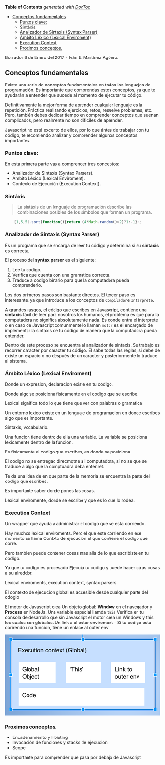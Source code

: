 <!-- START doctoc generated TOC please keep comment here to allow auto update -->
<!-- DON'T EDIT THIS SECTION, INSTEAD RE-RUN doctoc TO UPDATE -->
**Table of Contents**  *generated with [DocToc](https://github.com/thlorenz/doctoc)*

- [Conceptos fundamentales](#conceptos-fundamentales)
  - [Puntos clave:](#puntos-clave)
  - [Sintáxis](#sint%C3%A1xis)
  - [Analizador de Sintaxis (Syntax Parser)](#analizador-de-sintaxis-syntax-parser)
  - [Ámbito Léxico (Lexical Enviroment)](#%C3%A1mbito-l%C3%A9xico-lexical-enviroment)
  - [Execution Context](#execution-context)
  - [Proximos conceptos.](#proximos-conceptos)

<!-- END doctoc generated TOC please keep comment here to allow auto update -->

Borrador 8 de Enero del 2017 - Iván E. Martínez Agüero.

## Conceptos fundamentales

Existe una serie de conceptos fundamentales en todos los lenguajes de programación. Es importante que comprendas estos conceptos, ya que te ayudarán a entender que sucede al momento de ejecutar tu código.

Definitivamente la mejor forma de aprender cualquier lenguaje es la repetición. Práctica realizando ejercicios, retos, resuelve problemas, etc. Pero, también debes dedicar tiempo en comprender conceptos que suenan complicados, pero realmente no son dificiles de aprender.

Javascript no está excento de ellos, por lo que ántes de trabajar con tu código, te recomiendo analizar y comprender algunos conceptos importantes.

### Puntos clave:

En esta primera parte vas a comprender tres conceptos: 

- Analizador de Sintaxis (Syntax Parsers).
- Ámbito Léxico (Lexical Enviroment).
- Contexto de Ejecución (Execution Context).


### Sintáxis
> La sintáxis de un lenguaje de programación describe las combinaciones posibles de los símbolos que forman un programa.

```javascript
	[1,5,5].sort(function(){return (4*Math.random()>2)?1:-1});
```


### Analizador de Sintaxis (Syntax Parser)
Es un programa que se encarga de leer tu código y determina si su  **sintaxis** es correcta.

El proceso del **syntax parser** es el siguiente:

1. Lee tu codigo.
2. Verifica que cuenta con una gramatica correcta.
3. Traduce a codigo binario para que la computadora pueda comprenderlo.

Los dos primeros pasos son bastante directos. El tercer paso es interesante, ya que introduce a los conceptos de `Compilador`e `Interprete`.

A grandes rasgos, el código que escribes en Javascript, contiene una **sintaxis** fácil de leer para nosotros los humanos, el problema es que para la computadora no significa absolutamente nada. Es donde entra el interprete o en caso de Javascript comunmente lo llaman `motor` es el encargado de implementar la sintaxis de tu código de manera que la computadora pueda entender.

Dentro de este proceso se encuentra al analizador de sintaxis. Su trabajo es recorrer caracter por caracter tu código. Él sabe todas las reglas, si debe de existe un espacio o no después de un caracter y posteriormente lo traduce al sistema.

### Ámbito Léxico (Lexical Enviroment)

Donde un expresion, declaracion existe en tu codigo.

Donde algo se posiciona fisicamente en el codigo que se escribe.

Lexical significa todo lo que tiene que ver con palabras o gramatica 

Un entorno lexico existe en un lenguaje de programacion en donde escribes algo que es importante. 

Sintaxis, vocabulario.

Una funcion tiene dentro de ella una variable. La variable se posiciona lexicamente dentro de la funcion. 

Es fisicamente el codigo que escribes, es donde se posiciona.

El codigo no se entregad direcmqtne a l computadora, si no se que se traduce a algo que la comptuadra deba entenret.


Te da una idea de en que parte de la memoria se encuentra la parte del codigo que escribes.

Es importante saber donde pones las cosas. 

Lexical enviromente, donde se escribe y que es lo que lo rodea.


### Execution Context
Un wrapper que ayuda a administrar el codigo que se esta corriendo.

Hay muchos lexical enviroments. Pero el que este corriendo en ese momento se llama Contxto de ejecucion el que contiene el codigo que corre.

Pero tambien puede contener cosas mas alla de lo que escribiste en tu codigo.

Ya que tu codigo es procesado
Ejecuta tu codigo y puede hacer otras cosas a su alreddor.

Lexical enviroments, execution context, syntax parsers

El contexto de ejecucion global es accesible desde cualquier parte del cdogio

El motor de Javascript crea
Un objeto global: **Window** en el navegador y **Process** en NodeJs.
Una variable especial llamda `this` 
	Verifica en tu consola de desarrollo que sin Javascript el motor crea un Windows y this los cuales son globales.
Un link a el outer enviroment
	- Si tu codigo esta corirendo una funcion, tiene un enlace al outer env



![img](https://raw.githubusercontent.com/barbasa/JSUnderTheHood/master/assets/ExecutionContext.png)


### Proximos conceptos.
- Encadenamiento y Hoisting
- Invocación de funciones y stacks de ejecucion
- Scope


Es importante para comprender que pasa por debajo de Javascript